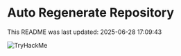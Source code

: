 # Auto Regenerate Repository

This README was last updated: 2025-06-28 17:09:43

 ![TryHackMe](https://tryhackme.com/badge/533634)
